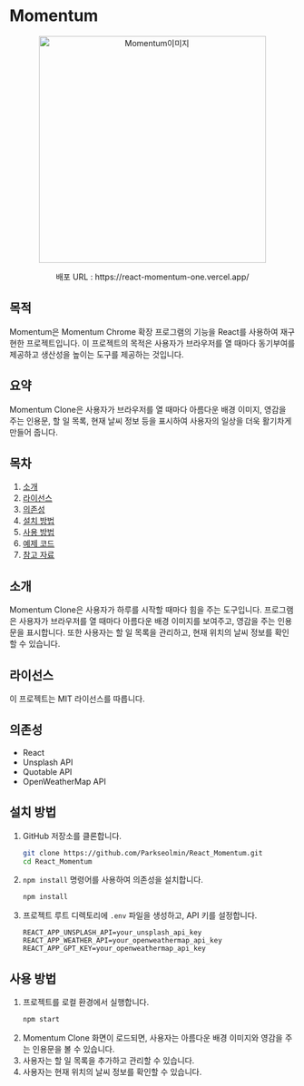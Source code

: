 

# Momentum

 <p align="center"><img src="https://github.com/Parkseolmin/Todo-List-App-with-React/assets/76764414/e7235ae7-9ef7-444a-9ae1-12cf92e02576e" alt="Momentum이미지" width="400"/></p>
<p align="center">배포 URL : https://react-momentum-one.vercel.app/</p>

## 목적
Momentum은 Momentum Chrome 확장 프로그램의 기능을 React를 사용하여 재구현한 프로젝트입니다. 이 프로젝트의 목적은 사용자가 브라우저를 열 때마다 동기부여를 제공하고 생산성을 높이는 도구를 제공하는 것입니다.

## 요약
Momentum Clone은 사용자가 브라우저를 열 때마다 아름다운 배경 이미지, 영감을 주는 인용문, 할 일 목록, 현재 날씨 정보 등을 표시하여 사용자의 일상을 더욱 활기차게 만들어 줍니다.

## 목차
1. [소개](#소개)
2. [라이선스](#라이선스)
3. [의존성](#의존성)
4. [설치 방법](#설치-방법)
5. [사용 방법](#사용-방법)
6. [예제 코드](#예제-코드)
7. [참고 자료](#참고-자료)

## 소개
Momentum Clone은 사용자가 하루를 시작할 때마다 힘을 주는 도구입니다. 프로그램은 사용자가 브라우저를 열 때마다 아름다운 배경 이미지를 보여주고, 영감을 주는 인용문을 표시합니다. 또한 사용자는 할 일 목록을 관리하고, 현재 위치의 날씨 정보를 확인할 수 있습니다.

## 라이선스
이 프로젝트는 MIT 라이선스를 따릅니다.

## 의존성
- React
- Unsplash API
- Quotable API
- OpenWeatherMap API

## 설치 방법
1. GitHub 저장소를 클론합니다.
    ```bash
    git clone https://github.com/Parkseolmin/React_Momentum.git
    cd React_Momentum
    ```
2. `npm install` 명령어를 사용하여 의존성을 설치합니다.
    ```bash
    npm install
    ```
3. 프로젝트 루트 디렉토리에 `.env` 파일을 생성하고, API 키를 설정합니다.
    ```
   REACT_APP_UNSPLASH_API=your_unsplash_api_key
    REACT_APP_WEATHER_API=your_openweathermap_api_key
    REACT_APP_GPT_KEY=your_openweathermap_api_key
    ```

## 사용 방법
1. 프로젝트를 로컬 환경에서 실행합니다.
    ```bash
    npm start
    ```
2. Momentum Clone 화면이 로드되면, 사용자는 아름다운 배경 이미지와 영감을 주는 인용문을 볼 수 있습니다.
3. 사용자는 할 일 목록을 추가하고 관리할 수 있습니다.
4. 사용자는 현재 위치의 날씨 정보를 확인할 수 있습니다.


